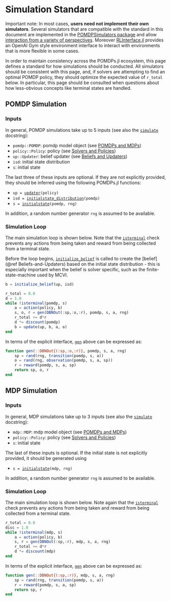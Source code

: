 # Simulation Standard

Important note: In most cases, **users need not implement their own simulators**. Several simulators that are compatible with the standard in this document are implemented in the [POMDPSimulators package](https://github.com/JuliaPOMDP/POMDPSimulators.jl) and allow [interaction from a variety of perspectives](https://juliapomdp.github.io/POMDPSimulators.jl/latest/which.html#Which-Simulator-Should-I-Use?-1). Moreover [RLInterface.jl](https://github.com/JuliaPOMDP/RLInterface.jl) provides an OpenAI Gym style environment interface to interact with environments that is more flexible in some cases.

In order to maintain consistency across the POMDPs.jl ecosystem, this page defines a standard for how simulations should be conducted. All simulators should be consistent with this page, and, if solvers are attempting to find an optimal POMDP policy, they should optimize the expected value of `r_total` below. In particular, this page should be consulted when questions about how less-obvious concepts like terminal states are handled.

## POMDP Simulation

### Inputs

In general, POMDP simulations take up to 5 inputs (see also the [`simulate`](@ref) docstring):

- `pomdp::POMDP`: pomdp model object (see [POMDPs and MDPs](@ref))
- `policy::Policy`: policy (see [Solvers and Policies](@ref))
- `up::Updater`: belief updater (see [Beliefs and Updaters](@ref))
- `isd`: initial state distribution
- `s`: initial state

The last three of these inputs are optional. If they are not explicitly provided, they should be inferred using the following POMDPs.jl functions:

- `up = `[`updater`](@ref)`(policy)`
- `isd = `[`initialstate_distribution`](@ref)`(pomdp)`
- `s = `[`initialstate`](@ref)`(pomdp, rng)`

In addition, a random number generator `rng` is assumed to be available.

### Simulation Loop

The main simulation loop is shown below. Note that the [`isterminal`](@ref) check prevents any actions from being taken and reward from being collected from a terminal state.

Before the loop begins, [`initialize_belief`](@ref) is called to create the [belief](@ref Beliefs-and-Updaters) based on the initial state distribution - this is especially important when the belief is solver specific, such as the finite-state-machine used by MCVI. 

```julia
b = initialize_belief(up, isd)

r_total = 0.0
d = 1.0
while !isterminal(pomdp, s)
    a = action(policy, b)
    s, o, r = gen(DBNOut(:sp,:o,:r), pomdp, s, a, rng)
    r_total += d*r
    d *= discount(pomdp)
    b = update(up, b, a, o)
end
```

In terms of the explicit interface, [`gen`](@ref) above can be expressed as:

```julia
function gen(::DBNOut{(:sp,:o,:r)}, pomdp, s, a, rng)
    sp = rand(rng, transition(pomdp, s, a))
    o = rand(rng, observation(pomdp, s, a, sp))
    r = reward(pomdp, s, a, sp)
    return sp, o, r
end
```

## MDP Simulation

### Inputs

In general, MDP simulations take up to 3 inputs (see also the [`simulate`](@ref) docstring):

- `mdp::MDP`: mdp model object (see [POMDPs and MDPs](@ref))
- `policy::Policy`: policy (see [Solvers and Policies](@ref))
- `s`: initial state

The last of these inputs is optional. If the initial state is not explicitly provided, it should be generated using

- `s = `[`initialstate`](@ref)`(mdp, rng)`

In addition, a random number generator `rng` is assumed to be available.

### Simulation Loop

The main simulation loop is shown below. Note again that the [`isterminal`](@ref) check prevents any actions from being taken and reward from being collected from a terminal state.

```julia
r_total = 0.0
disc = 1.0
while !isterminal(mdp, s)
    a = action(policy, b)
    s, r = gen(DBNOut(:sp,:r), mdp, s, a, rng)
    r_total += d*r
    d *= discount(mdp)
end
```

In terms of the explicit interface, [`gen`](@ref) above can be expressed as:

```julia
function gen(::DBNOut{(:sp,:r)}, mdp, s, a, rng)
    sp = rand(rng, transition(pomdp, s, a))
    r = reward(pomdp, s, a, sp)
    return sp, r
end
```
